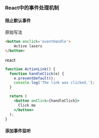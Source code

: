 ### React中的事件处理机制

#### 阻止默认事件

原始写法

```html
<button onclick='eventHandle'>
    Active lasers
</button>
```

react

```jsx
function ActionLink() {
  function handleClick(e) {
    e.preventDefault();
    console.log('The link was clicked.');
  }

  return (
    <button onClick={handleClick}>
      Click me
    </button>
  );
}
```

#### 添加事件监听

